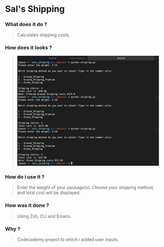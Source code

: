 # Sal's Shipping

### What does it do ?
> Calculates shipping costs.

### How does it looks ?
> ![shipping biz](pic.png)

### How do i use it ?
> Enter the weight of your package(s).
> Choose your shipping method, and total cost will be displayed.

### How was it done ?
> Using Zsh, CLI and Emacs.

### Why ?
> Codecademy project to which i added user inputs.
